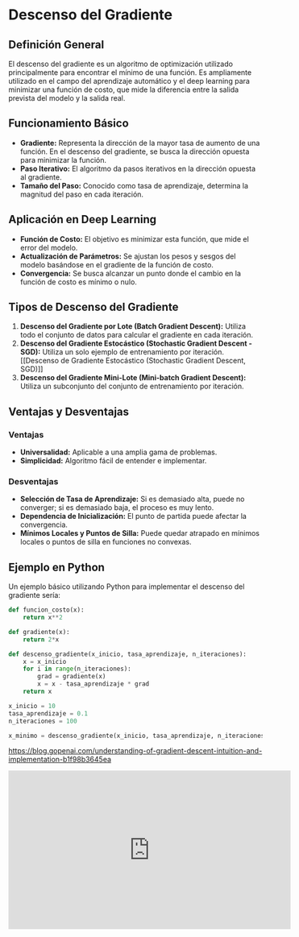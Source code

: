 # Descenso del Gradiente

## Definición General
El descenso del gradiente es un algoritmo de optimización utilizado principalmente para encontrar el mínimo de una función. Es ampliamente utilizado en el campo del aprendizaje automático y el deep learning para minimizar una función de costo, que mide la diferencia entre la salida prevista del modelo y la salida real.

## Funcionamiento Básico
- **Gradiente:** Representa la dirección de la mayor tasa de aumento de una función. En el descenso del gradiente, se busca la dirección opuesta para minimizar la función.
- **Paso Iterativo:** El algoritmo da pasos iterativos en la dirección opuesta al gradiente.
- **Tamaño del Paso:** Conocido como tasa de aprendizaje, determina la magnitud del paso en cada iteración.

## Aplicación en Deep Learning
- **Función de Costo:** El objetivo es minimizar esta función, que mide el error del modelo.
- **Actualización de Parámetros:** Se ajustan los pesos y sesgos del modelo basándose en el gradiente de la función de costo.
- **Convergencia:** Se busca alcanzar un punto donde el cambio en la función de costo es mínimo o nulo.

## Tipos de Descenso del Gradiente
1. **Descenso del Gradiente por Lote (Batch Gradient Descent):** Utiliza todo el conjunto de datos para calcular el gradiente en cada iteración.
2. **Descenso del Gradiente Estocástico (Stochastic Gradient Descent - SGD):** Utiliza un solo ejemplo de entrenamiento por iteración. [[Descenso de Gradiente Estocástico (Stochastic Gradient Descent, SGD)]]
3. **Descenso del Gradiente Mini-Lote (Mini-batch Gradient Descent):** Utiliza un subconjunto del conjunto de entrenamiento por iteración.

## Ventajas y Desventajas
### Ventajas
- **Universalidad:** Aplicable a una amplia gama de problemas.
- **Simplicidad:** Algoritmo fácil de entender e implementar.

### Desventajas
- **Selección de Tasa de Aprendizaje:** Si es demasiado alta, puede no converger; si es demasiado baja, el proceso es muy lento.
- **Dependencia de Inicialización:** El punto de partida puede afectar la convergencia.
- **Mínimos Locales y Puntos de Silla:** Puede quedar atrapado en mínimos locales o puntos de silla en funciones no convexas.

## Ejemplo en Python
Un ejemplo básico utilizando Python para implementar el descenso del gradiente sería:

```python
def funcion_costo(x):
    return x**2

def gradiente(x):
    return 2*x

def descenso_gradiente(x_inicio, tasa_aprendizaje, n_iteraciones):
    x = x_inicio
    for i in range(n_iteraciones):
        grad = gradiente(x)
        x = x - tasa_aprendizaje * grad
    return x

x_inicio = 10
tasa_aprendizaje = 0.1
n_iteraciones = 100

x_minimo = descenso_gradiente(x_inicio, tasa_aprendizaje, n_iteraciones)
```

https://blog.gopenai.com/understanding-of-gradient-descent-intuition-and-implementation-b1f98b3645ea


<iframe width="560" height="315" src="https://www.youtube.com/embed/A6FiCDoz8_4" title="YouTube video player" frameborder="0" allow="accelerometer; autoplay; clipboard-write; encrypted-media; gyroscope; picture-in-picture; web-share" allowfullscreen></iframe> 
